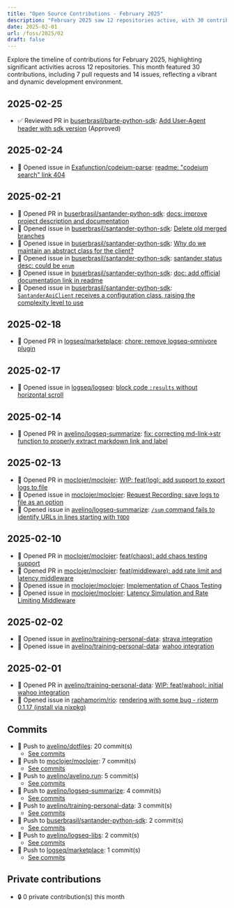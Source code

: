 ```yaml
---
title: "Open Source Contributions - February 2025"
description: "February 2025 saw 12 repositories active, with 30 contributions including 7 pull requests and 14 issues, showcasing robust development activity."
date: 2025-02-01
url: /foss/2025/02
draft: false
---
```


Explore the timeline of contributions for February 2025, highlighting significant activities across 12 repositories. This month featured 30 contributions, including 7 pull requests and 14 issues, reflecting a vibrant and dynamic development environment.

## 2025-02-25

- ✅ Reviewed PR in [buserbrasil/barte-python-sdk](https://github.com/buserbrasil/barte-python-sdk): [Add User-Agent header with sdk version](https://github.com/buserbrasil/barte-python-sdk/pull/27#pullrequestreview-2642105422) (Approved)

## 2025-02-24

- 🐛 Opened issue in [Exafunction/codeium-parse](https://github.com/Exafunction/codeium-parse): [readme: "codeium search" link 404](https://github.com/Exafunction/codeium-parse/issues/31)

## 2025-02-21

- 🔀 Opened PR in [buserbrasil/santander-python-sdk](https://github.com/buserbrasil/santander-python-sdk): [docs: improve project description and documentation](https://github.com/buserbrasil/santander-python-sdk/pull/16)
- 🐛 Opened issue in [buserbrasil/santander-python-sdk](https://github.com/buserbrasil/santander-python-sdk): [Delete old merged branches](https://github.com/buserbrasil/santander-python-sdk/issues/20)
- 🐛 Opened issue in [buserbrasil/santander-python-sdk](https://github.com/buserbrasil/santander-python-sdk): [Why do we maintain an abstract class for the client?](https://github.com/buserbrasil/santander-python-sdk/issues/19)
- 🐛 Opened issue in [buserbrasil/santander-python-sdk](https://github.com/buserbrasil/santander-python-sdk): [santander status desc: could be `enum`](https://github.com/buserbrasil/santander-python-sdk/issues/18)
- 🐛 Opened issue in [buserbrasil/santander-python-sdk](https://github.com/buserbrasil/santander-python-sdk): [doc: add official documentation link in readme](https://github.com/buserbrasil/santander-python-sdk/issues/17)
- 🐛 Opened issue in [buserbrasil/santander-python-sdk](https://github.com/buserbrasil/santander-python-sdk): [`SantanderApiClient` receives a configuration class, raising the complexity level to use](https://github.com/buserbrasil/santander-python-sdk/issues/15)

## 2025-02-18

- 🔀 Opened PR in [logseq/marketplace](https://github.com/logseq/marketplace): [chore: remove logseq-omnivore plugin](https://github.com/logseq/marketplace/pull/624)

## 2025-02-17

- 🐛 Opened issue in [logseq/logseq](https://github.com/logseq/logseq): [block code `:results` without horizontal scroll](https://github.com/logseq/logseq/issues/11741)

## 2025-02-14

- 🔀 Opened PR in [avelino/logseq-summarize](https://github.com/avelino/logseq-summarize): [fix: correcting md-link->str function to properly extract markdown link and label](https://github.com/avelino/logseq-summarize/pull/25)

## 2025-02-13

- 🔀 Opened PR in [moclojer/moclojer](https://github.com/moclojer/moclojer): [WIP: feat(log): add support to export logs to file](https://github.com/moclojer/moclojer/pull/308)
- 🐛 Opened issue in [moclojer/moclojer](https://github.com/moclojer/moclojer): [Request Recording: save logs to file as an option](https://github.com/moclojer/moclojer/issues/307)
- 🐛 Opened issue in [avelino/logseq-summarize](https://github.com/avelino/logseq-summarize): [`/sum` command fails to identify URLs in lines starting with `TODO`](https://github.com/avelino/logseq-summarize/issues/24)

## 2025-02-10

- 🔀 Opened PR in [moclojer/moclojer](https://github.com/moclojer/moclojer): [feat(chaos): add chaos testing support](https://github.com/moclojer/moclojer/pull/304)
- 🔀 Opened PR in [moclojer/moclojer](https://github.com/moclojer/moclojer): [feat(middleware): add rate limit and latency middleware](https://github.com/moclojer/moclojer/pull/302)
- 🐛 Opened issue in [moclojer/moclojer](https://github.com/moclojer/moclojer): [Implementation of Chaos Testing](https://github.com/moclojer/moclojer/issues/303)
- 🐛 Opened issue in [moclojer/moclojer](https://github.com/moclojer/moclojer): [Latency Simulation and Rate Limiting Middleware](https://github.com/moclojer/moclojer/issues/301)

## 2025-02-02

- 🐛 Opened issue in [avelino/training-personal-data](https://github.com/avelino/training-personal-data): [strava integration](https://github.com/avelino/training-personal-data/issues/6)
- 🐛 Opened issue in [avelino/training-personal-data](https://github.com/avelino/training-personal-data): [wahoo integration](https://github.com/avelino/training-personal-data/issues/5)

## 2025-02-01

- 🔀 Opened PR in [avelino/training-personal-data](https://github.com/avelino/training-personal-data): [WIP: feat(wahoo): initial wahoo integration](https://github.com/avelino/training-personal-data/pull/4)
- 🐛 Opened issue in [raphamorim/rio](https://github.com/raphamorim/rio): [rendering with some bug - rioterm 0.1.17 (install via nixpkg)](https://github.com/raphamorim/rio/issues/932)

## Commits

- 🔨 Push to [avelino/dotfiles](https://github.com/avelino/dotfiles): 20 commit(s)
  - [See commits](https://github.com/avelino/dotfiles/commits?author=avelino&since=2025-02-01T00:00:00Z&until=2025-02-28T23:59:59Z)
- 🔨 Push to [moclojer/moclojer](https://github.com/moclojer/moclojer): 7 commit(s)
  - [See commits](https://github.com/moclojer/moclojer/commits?author=avelino&since=2025-02-01T00:00:00Z&until=2025-02-28T23:59:59Z)
- 🔨 Push to [avelino/avelino.run](https://github.com/avelino/avelino.run): 5 commit(s)
  - [See commits](https://github.com/avelino/avelino.run/commits?author=avelino&since=2025-02-01T00:00:00Z&until=2025-02-28T23:59:59Z)
- 🔨 Push to [avelino/logseq-summarize](https://github.com/avelino/logseq-summarize): 4 commit(s)
  - [See commits](https://github.com/avelino/logseq-summarize/commits?author=avelino&since=2025-02-01T00:00:00Z&until=2025-02-28T23:59:59Z)
- 🔨 Push to [avelino/training-personal-data](https://github.com/avelino/training-personal-data): 3 commit(s)
  - [See commits](https://github.com/avelino/training-personal-data/commits?author=avelino&since=2025-02-01T00:00:00Z&until=2025-02-28T23:59:59Z)
- 🔨 Push to [buserbrasil/santander-python-sdk](https://github.com/buserbrasil/santander-python-sdk): 2 commit(s)
  - [See commits](https://github.com/buserbrasil/santander-python-sdk/commits?author=avelino&since=2025-02-01T00:00:00Z&until=2025-02-28T23:59:59Z)
- 🔨 Push to [avelino/logseq-libs](https://github.com/avelino/logseq-libs): 2 commit(s)
  - [See commits](https://github.com/avelino/logseq-libs/commits?author=avelino&since=2025-02-01T00:00:00Z&until=2025-02-28T23:59:59Z)
- 🔨 Push to [logseq/marketplace](https://github.com/logseq/marketplace): 1 commit(s)
  - [See commits](https://github.com/logseq/marketplace/commits?author=avelino&since=2025-02-01T00:00:00Z&until=2025-02-28T23:59:59Z)

## Private contributions

- 🔒 0 private contribution(s) this month


